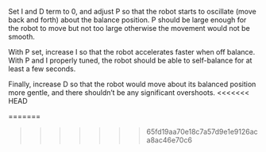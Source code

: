 

Set I and D term to 0, and adjust P so that the
robot starts to oscillate (move back and forth)
about the balance position. P should be large
enough for the robot to move but not too large
otherwise the movement would not be smooth.

With P set, increase I so that the robot accelerates
faster when off balance. With P and I properly
tuned, the robot should be able to self-balance for
at least a few seconds.

Finally, increase D so that the robot would move
about its balanced position more gentle, and there
shouldn’t be any significant overshoots.
<<<<<<< HEAD

=======
>>>>>>> 65fd19aa70e18c7a57d9e1e9126aca8ac46e70c6
